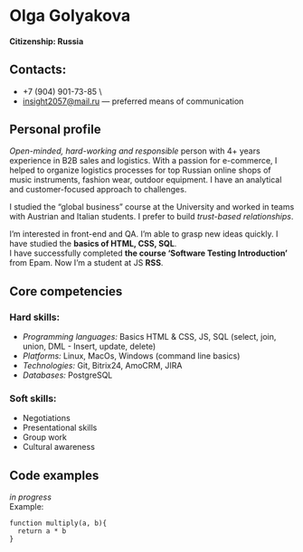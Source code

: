 # **Olga Golyakova**
#### Citizenship: Russia
## Contacts:
* +7 (904) 901-73-85 \
* insight2057@mail.ru — preferred means of communication
## Personal profile
_Open-minded, hard-working and responsible_ person with 4+ years experience in B2B sales and logistics. With a passion for e-commerce, I helped to organize logistics processes for top Russian online shops of music instruments, fashion wear, outdoor equipment. I have an analytical and customer-focused approach to challenges.

I studied the “global business” course at the University and worked in teams with Austrian and Italian students. I prefer to build _trust-based relationships_.

I’m interested in front-end and QA. I’m able to grasp new ideas quickly. I have studied the __basics of HTML, CSS, SQL__.\
I have successfully completed __the course ‘Software Testing Introduction’__ from Epam. Now I’m a student at JS __RSS__.
## Core competencies
### Hard skills:

* _Programming languages:_ Basics HTML & CSS, JS, SQL (select, join, union, DML - Insert, update, delete)
* _Platforms:_ Linux, MacOs, Windows (command line basics)
* _Technologies:_ Git, Bitrix24, AmoCRM, JIRA
* _Databases:_ PostgreSQL

### Soft skills:
* Negotiations
* Presentational skills
* Group work 
* Cultural awareness

## Code examples
_in progress_\
Example:
```
function multiply(a, b){
  return a * b
}
```
